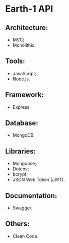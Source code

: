 # Earth-1 API

## Architecture:
- MVC;
- Monolithic.

## Tools:
- JavaScript;
- Node.js.

## Framework:
- Express.

## Database:
- MongoDB.

## Libraries:
- Mongoose;
- Dotenv;
- bcrypt;
- JSON Web Token (JWT).

## Documentation:
- Swagger.

## Others:
- Clean Code.
